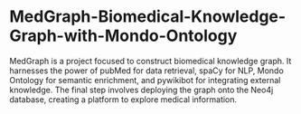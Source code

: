 # MedGraph-Biomedical-Knowledge-Graph-with-Mondo-Ontology
MedGraph is a project focused to construct biomedical knowledge graph. It harnesses the power of pubMed for data retrieval, spaCy for NLP, Mondo Ontology for semantic enrichment, and pywikibot for integrating external knowledge. The final step involves deploying the graph onto the Neo4j database, creating a platform to explore medical information.
